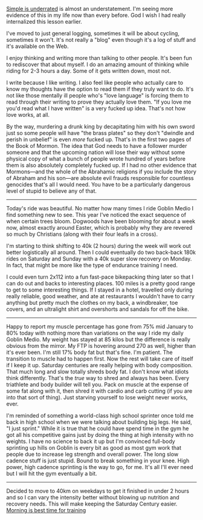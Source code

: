 [Simple is underrated](../Philosophy/Simple%20is%20underrated.md) is almost an understatement. I'm seeing more evidence of this in my life now than every before. God I wish I had really internalized this lesson earlier.

I've moved to just general logging, sometimes it will be about cycling, sometimes it won't. It's not really a "blog" even though it's a log of stuff and it's available on the Web.

I enjoy thinking and writing more than talking to other people. It's been fun to rediscover that about myself. I do an amazing amount of thinking while riding for 2-3 hours a day. Some of it gets written down, most not. 

I write because I like writing. I also feel like people who actually care to know my thoughts have the option to read them if they truly want to do. It's not like those mentally ill people who's "love language" is forcing them to read through their writing to prove they actually love them. "If you love me you'd read what I have written" is a very fucked up idea. That's not how love works, at all.

By the way, murdering a drunk king by decapitating him with his own sword just so some people will have "the brass plates" so they don't "dwindle and perish in unbelief" is even _more_ fucked up. That's in the first two pages of the Book of Mormon. The idea that God needs to have a follower murder someone and that the upcoming nation will lose their way without some physical copy of what a bunch of people wrote hundred of years before them is also absolutely completely fucked up. If I had no other evidence that Mormons—and the whole of the Abrahamic religions if you include the story of Abraham and his son—are absolute evil frauds responsible for countless genocides that's all I would need. You have to be a particularly dangerous level of stupid to believe any of that.

----
Today's ride was beautiful. No matter how many times I ride Goblin Medio I find something new to see. This year I've noticed the exact sequence of when certain trees bloom. Dogwoods have been blooming for about a week now, almost exactly around Easter, which is probably why they are revered so much by Christians (along with their four leafs in a cross).

I'm starting to think shifting to 40k (2 hours) during the week will work out better logistically all around. Then I could eventually do two back-back 180k rides on Saturday and Sunday with a 40k super slow recovery on Monday. In fact, that might be more like the type of endurance training I need.

I could even turn 2x112 into a fun fast-pace bikepacking thing later so that I can do out and backs to interesting places. 100 miles is a pretty good range to get to some interesting things. If I stayed in a hotel, travelled only during really reliable, good weather, and ate at restaurants I wouldn't have to carry anything but pretty much the clothes on my back, a windbreaker, toe covers, and an ultralight shirt and overshorts and sandals for off the bike.

----
Happy to report my muscle percentage has gone from 75% mid January to 80% today with nothing more than variations on the way I ride my daily Goblin Medio. My weight has stayed at 85 kilos but the difference is really obvious from the mirror. My FTP is hovering around 270 as well, higher than it's ever been. I'm still 17% body fat but that's fine. I'm patient. The transition to muscle had to happen first. Now the rest will take care of itself if I keep it up. Saturday centuries are really helping with body composition. That much long and slow totally shreds body fat. I don't know what idiots think differently. That's the *true* way to shred and always has been. Every triathlete and body builder will tell you. Pack on muscle at the expense of some fat along with it, then shred it with cardio and carb cutting (if you are into that sort of thing). Just starving yourself to lose weight never works, ever.

I'm reminded of something a world-class high school sprinter once told me back in high school when we were talking about building big legs. He said, "I just sprint." While it is true that he could have spend time in the gym he got all his competitive gains just by doing the thing at high intensity with no weights. I have no science to back it up but I'm convinced full-body sprinting up hills on Goblin is every bit as good as most gym work that people due to increase leg strength and overall power. The long slow cadence stuff is just stupid. Bound to break something in your knee. High power, high cadence sprinting is the way to go, for me. It's all I'll ever need but I will hit the gym eventually a bit.

----
Decided to move to 40km on weekdays to get it finished in under 2 hours and so I can vary the intensity better without blowing up nutrition and recovery needs. This will make keeping the Saturday Century easier. [Morning is best time for training](../Fitness/Morning%20is%20best%20time%20for%20training.md)